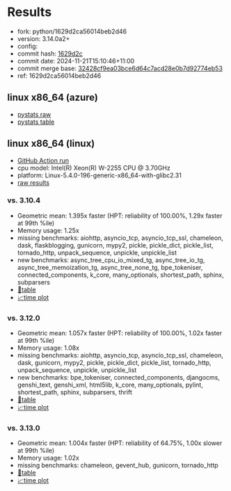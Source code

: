 # Results

- fork: python/1629d2ca56014beb2d46
- version: 3.14.0a2+
- config: 
- commit hash: [1629d2c](https://github.com/python/cpython/commit/1629d2c)
- commit date: 2024-11-21T15:10:46+11:00
- commit merge base: [32428cf9ea03bce6d64c7acd28e0b7d92774eb53](https://github.com/python/cpython/commit/32428cf9ea03bce6d64c7acd28e0b7d92774eb53)
- ref: 1629d2ca56014beb2d46

## linux x86_64 (azure)

- [pystats raw](bm-20241121-azure-x86_64-python-1629d2ca56014beb2d46-3.14.0a2%2B-1629d2c-pystats.json)
- [pystats table](bm-20241121-azure-x86_64-python-1629d2ca56014beb2d46-3.14.0a2%2B-1629d2c-pystats.md)

## linux x86_64 (linux)

- [GitHub Action run](https://github.com/faster-cpython/benchmarking/actions/runs/11974349921)
- cpu model: Intel(R) Xeon(R) W-2255 CPU @ 3.70GHz
- platform: Linux-5.4.0-196-generic-x86_64-with-glibc2.31
- [raw results](bm-20241121-linux-x86_64-python-1629d2ca56014beb2d46-3.14.0a2%2B-1629d2c.json)

### vs. 3.10.4

- Geometric mean: 1.395x faster (HPT: reliability of 100.00%, 1.29x faster at 99th %ile)
- Memory usage: 1.25x
- missing benchmarks: aiohttp, asyncio_tcp, asyncio_tcp_ssl, chameleon, dask, flaskblogging, gunicorn, mypy2, pickle, pickle_dict, pickle_list, tornado_http, unpack_sequence, unpickle, unpickle_list
- new benchmarks: async_tree_cpu_io_mixed_tg, async_tree_io_tg, async_tree_memoization_tg, async_tree_none_tg, bpe_tokeniser, connected_components, k_core, many_optionals, shortest_path, sphinx, subparsers
- [📄table](bm-20241121-linux-x86_64-python-1629d2ca56014beb2d46-3.14.0a2%2B-1629d2c-vs-3.10.4.md)
- [📈time plot](bm-20241121-linux-x86_64-python-1629d2ca56014beb2d46-3.14.0a2%2B-1629d2c-vs-3.10.4.svg)

### vs. 3.12.0

- Geometric mean: 1.057x faster (HPT: reliability of 100.00%, 1.02x faster at 99th %ile)
- Memory usage: 1.08x
- missing benchmarks: aiohttp, asyncio_tcp, asyncio_tcp_ssl, chameleon, dask, gunicorn, mypy2, pickle, pickle_dict, pickle_list, tornado_http, unpack_sequence, unpickle, unpickle_list
- new benchmarks: bpe_tokeniser, connected_components, djangocms, genshi_text, genshi_xml, html5lib, k_core, many_optionals, pylint, shortest_path, sphinx, subparsers, thrift
- [📄table](bm-20241121-linux-x86_64-python-1629d2ca56014beb2d46-3.14.0a2%2B-1629d2c-vs-3.12.0.md)
- [📈time plot](bm-20241121-linux-x86_64-python-1629d2ca56014beb2d46-3.14.0a2%2B-1629d2c-vs-3.12.0.svg)

### vs. 3.13.0

- Geometric mean: 1.004x faster (HPT: reliability of 64.75%, 1.00x slower at 99th %ile)
- Memory usage: 1.02x
- missing benchmarks: chameleon, gevent_hub, gunicorn, tornado_http
- [📄table](bm-20241121-linux-x86_64-python-1629d2ca56014beb2d46-3.14.0a2%2B-1629d2c-vs-3.13.0.md)
- [📈time plot](bm-20241121-linux-x86_64-python-1629d2ca56014beb2d46-3.14.0a2%2B-1629d2c-vs-3.13.0.svg)

